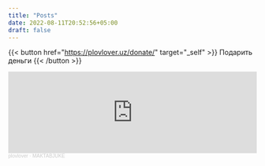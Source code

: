 ```yaml
---
title: "Posts"
date: 2022-08-11T20:52:56+05:00
draft: false
---
```

{{< button href="https://plovlover.uz/donate/" target="_self" >}}
Подарить деньги
{{< /button >}}

<iframe width="100%" height="166" scrolling="no" frameborder="no" allow="autoplay" src="https://w.soundcloud.com/player/?url=https%3A//api.soundcloud.com/tracks/1522408819&color=%23ffcd00&auto_play=false&hide_related=false&show_comments=true&show_user=true&show_reposts=false&show_teaser=true"></iframe><div style="font-size: 10px; color: #cccccc;line-break: anywhere;word-break: normal;overflow: hidden;white-space: nowrap;text-overflow: ellipsis; font-family: Interstate,Lucida Grande,Lucida Sans Unicode,Lucida Sans,Garuda,Verdana,Tahoma,sans-serif;font-weight: 100;"><a href="https://soundcloud.com/plovlover" title="plovlover" target="_blank" style="color: #cccccc; text-decoration: none;">plovlover</a> · <a href="https://soundcloud.com/plovlover/maktabjuke" title="MAKTABJUKE" target="_blank" style="color: #cccccc; text-decoration: none;">MAKTABJUKE</a></div>
